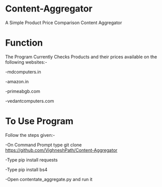 # Content-Aggregator
A Simple Product Price Comparison Content Aggregator

# Function
The Program Currently Checks Products and their prices available on the following websites:-

  -mdcomputers.in
  
  -amazon.in
  
  -primeabgb.com
  
  -vedantcomputers.com
 
 # To Use Program
 Follow the steps given:-
 
  -On Command Prompt type git clone https://github.com/VighneshPath/Content-Aggregator
  
  -Type pip install requests
  
  -Type pip install bs4
  
  -Open contentate_aggregate.py and run it
 
